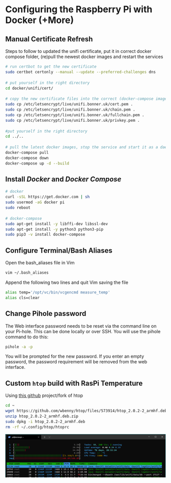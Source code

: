 # Configuring the Raspberry Pi with Docker (+More)

## Manual Certificate Refresh
Steps to follow to updated the unifi certificate, put it in correct docker compose folder, (re)pull the newest docker images and restart the services

```bash
# run certbot to get the new certificate
sudo certbot certonly --manual --update --preferred-challenges dns

# put yourself in the right directory
cd docker/unifi/cert/

# copy the new certificate files into the correct (docker-compose image) folder
sudo cp /etc/letsencrypt/live/unifi.bonner.uk/cert.pem .
sudo cp /etc/letsencrypt/live/unifi.bonner.uk/chain.pem .
sudo cp /etc/letsencrypt/live/unifi.bonner.uk/fullchain.pem .
sudo cp /etc/letsencrypt/live/unifi.bonner.uk/privkey.pem .

#put yourself in the right directory
cd ../..

# pull the latest docker images, stop the service and start it as a daemon
docker-compose pull
docker-compose down
docker-compose up -d --build
```

## Install _Docker_ and _Docker Compose_
```bash
# docker
curl -sSL https://get.docker.com | sh
sudo usermod -aG docker pi
sudo reboot

# docker-compose
sudo apt-get install -y libffi-dev libssl-dev
sudo apt-get install -y python3 python3-pip
sudo pip3 -v install docker-compose
```

## Configure Terminal/Bash Aliases
Open the bash_aliases file in Vim
```bash
vim ~/.bash_aliases
```

Append the following two lines and quit Vim saving the file
```bash
alias temp='/opt/vc/bin/vcgencmd measure_temp'
alias cls=clear
```

## Change Pihole password
The Web interface password needs to be reset via the command line on your Pi-hole. This can be done locally or over SSH. You will use the pihole command to do this:

```bash
pihole -a -p
```

You will be prompted for the new password. If you enter an empty password, the password requirement will be removed from the web interface.

## Custom ```htop``` build with RasPi Temperature
Using [this github](https://github.com/wbenny/htop) project/fork of htop

```bash
cd ~
wget https://github.com/wbenny/htop/files/573914/htop_2.0.2-2_armhf.deb.zip
unzip htop_2.0.2-2_armhf.deb.zip
sudo dpkg -i htop_2.0.2-2_armhf.deb
rm -rf ~/.config/htop/htoprc
```

![](.screenshots/htop-temp.png)
